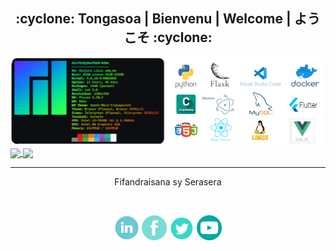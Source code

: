 
<div class="border rounded-2 mb-2">
  
  <h2 align="center">:cyclone: Tongasoa | Bienvenu | Welcome | ようこそ :cyclone:</h2>
  
  <img src="https://github.com/rootkit7628/rootkit7628/blob/main/img/tools.png" >
</div>

<a href="https://github.com/rootkit7628?tab=repositories">
  <img align="center" src="https://github-readme-stats.vercel.app/api?username=rootkit7628&show_icons=true&line_height=27&locale=en&include_all_commits=true&count_private=true&card_width=350&custom_title=Ny%20santontan'isa%20ato%20@%20GITHUB&theme=gotham" />
</a>
<a href="https://github.com/rootkit7628?tab=repositories">
  <img align="center" src="https://github-readme-stats.vercel.app/api/top-langs/?username=rootkit7628&langs_count=10&custom_title=Langage%20manavanana&hide=css,html,less,scss&card_width=300&theme=prussian" />
</a>

<hr>      
<p align=center>
  Fifandraisana sy Serasera
</p>
<br>

<p align=center>
  <a href="#"><img margin-right=20 height=40 width=40 src="https://github.com/rootkit7628/rootkit7628/blob/main/img/linkedin.png"></a>
  <a href="#"><img height=40 width=40 src="https://github.com/rootkit7628/rootkit7628/blob/main/img/fb.png"></a>
  <a href="#"><img height=40 width=40 src="https://github.com/rootkit7628/rootkit7628/blob/main/img/twinter.png"></a>
  <a href="#"><img height=40 width=40 src="https://github.com/rootkit7628/rootkit7628/blob/main/img/youtube.png"></a>
</p>


